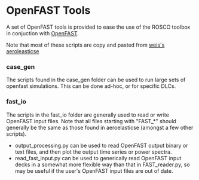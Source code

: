 # OpenFAST Tools
A set of OpenFAST tools is provided to ease the use of the ROSCO toolbox in conjuction with [OpenFAST](https://github.com/openfast/openfast).

Note that most of these scripts are copy and pasted from [weis's aeroleasticse](https://github.com/WISDEM/WEIS/tree/master/weis/aeroelasticse)

### case_gen
The scripts found in the case_gen folder can be used to run large sets of openfast simulations. This can be done ad-hoc, or for specific DLCs. 

### fast_io
The scripts in the fast_io folder are generally used to read or write OpenFAST input files. Note that all files starting with "FAST_*" should generally be the same as those found in aeroelasticse (amongst a few other scripts). 
- output_processing.py can be used to read OpenFAST output binary or text files, and then plot the output time series or power spectra.
- read_fast_input.py can be used to generically read OpenFAST input decks in a somewhat more flexible way than that in FAST_reader.py, so may be useful if the user's OpenFAST input files are out of date. 